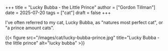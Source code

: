 +++
title = "Lucky Bubba - the Little Prince"
author = ["Gordon Tillman"]
date = 2025-07-20
tags = ["cat"]
draft = false
+++

I've often referred to my cat, Lucky Bubba, as "natures most perfect
cat", or "a prince amount cats".

{{&lt; figure src="/images/cat/lucky-bubba-prince.jpg" title="Lucky Bubba - the little prince" alt="lucky bubba" &gt;}}
